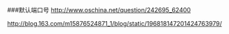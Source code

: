 ###默认端口号
<http://www.oschina.net/question/242695_62400>

<http://blog.163.com/m15876524871_1/blog/static/196818147201424763979/>